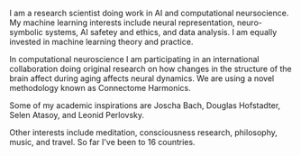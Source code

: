I am a research scientist doing work in AI and computational neursocience. My machine learning interests include neural representation, neuro-symbolic systems, AI safetey and ethics, and data analysis. I am equally invested in machine learning theory and practice.

In computational neuroscience I am participating in an international collaboration doing original research on how changes in the structure of the brain affect during aging affects neural dynamics. We are using a novel methodology known as Connectome Harmonics.

Some of my academic inspirations are Joscha Bach, Douglas Hofstadter, Selen Atasoy, and Leonid Perlovsky.

Other interests include meditation, consciousness research, philosophy, music, and travel. So far I've been to 16 countries.


